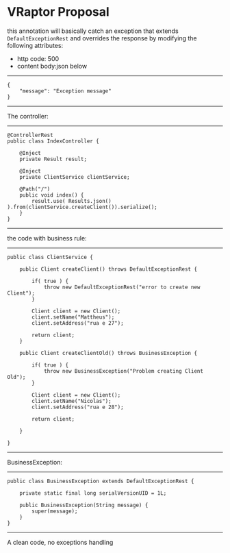 # VRaptor Proposal

this annotation will basically catch an exception that extends `DefaultExceptionRest` and overrides the response by modifying the following attributes:
- http code: 500
- content body:json below

----
	{
	    "message": "Exception message"
	} 
----

The controller:

----
	@ControllerRest
	public class IndexController {
	
		@Inject
		private Result result;
		
		@Inject
		private ClientService clientService;
	
		@Path("/")	
		public void index() {
			result.use( Results.json() ).from(clientService.createClient()).serialize();
		}
	}
----

the code with business rule:

----
	public class ClientService {
	
		public Client createClient() throws DefaultExceptionRest {
			
			if( true ) {
				throw new DefaultExceptionRest("error to create new Client");
			}
			
			Client client = new Client();
			client.setName("Mattheus");
			client.setAddress("rua e 27");
			
			return client;
		}
		
		public Client createClientOld() throws BusinessException {
		
			if( true ) {
				throw new BusinessException("Problem creating Client Old");
			}
			
			Client client = new Client();
			client.setName("Nicolas");
			client.setAddress("rua e 28");
			
			return client;
			
		}
		
	}
----

BusinessException:

----
	public class BusinessException extends DefaultExceptionRest {
	
		private static final long serialVersionUID = 1L;
		
		public BusinessException(String message) {
			super(message);
		}
	}
----

A clean code, no exceptions handling
